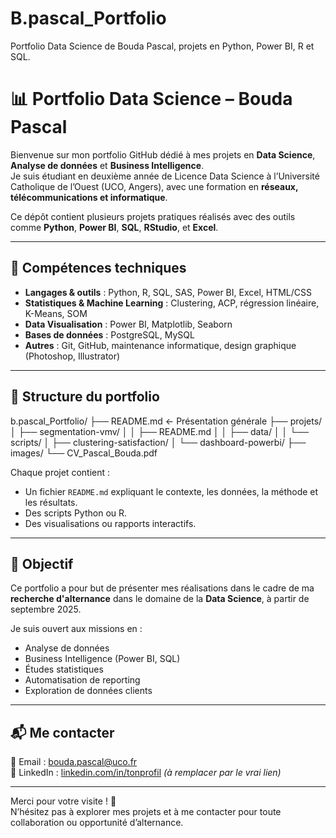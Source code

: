 # B.pascal_Portfolio
Portfolio Data Science de Bouda Pascal, projets en Python, Power BI, R et SQL.

# 📊 Portfolio Data Science – Bouda Pascal

Bienvenue sur mon portfolio GitHub dédié à mes projets en **Data Science**, **Analyse de données** et **Business Intelligence**.  
Je suis étudiant en deuxième année de Licence Data Science à l’Université Catholique de l’Ouest (UCO, Angers), avec une formation en **réseaux, télécommunications et informatique**.

Ce dépôt contient plusieurs projets pratiques réalisés avec des outils comme **Python**, **Power BI**, **SQL**, **RStudio**, et **Excel**.

---

## 🧠 Compétences techniques

- **Langages & outils** : Python, R, SQL, SAS, Power BI, Excel, HTML/CSS
- **Statistiques & Machine Learning** : Clustering, ACP, régression linéaire, K-Means, SOM
- **Data Visualisation** : Power BI, Matplotlib, Seaborn
- **Bases de données** : PostgreSQL, MySQL
- **Autres** : Git, GitHub, maintenance informatique, design graphique (Photoshop, Illustrator)

---

## 📁 Structure du portfolio
b.pascal_Portfolio/
├── README.md              ← Présentation générale
├── projets/
│   ├── segmentation-vmv/
│   │   ├── README.md
│   │   ├── data/
│   │   └── scripts/
│   ├── clustering-satisfaction/
│   └── dashboard-powerbi/
├── images/
└── CV_Pascal_Bouda.pdf


Chaque projet contient :
- Un fichier `README.md` expliquant le contexte, les données, la méthode et les résultats.
- Des scripts Python ou R.
- Des visualisations ou rapports interactifs.

---

## 🎯 Objectif

Ce portfolio a pour but de présenter mes réalisations dans le cadre de ma **recherche d'alternance** dans le domaine de la **Data Science**, à partir de septembre 2025.

Je suis ouvert aux missions en :
- Analyse de données
- Business Intelligence (Power BI, SQL)
- Études statistiques
- Automatisation de reporting
- Exploration de données clients

---

## 📬 Me contacter

📧 Email : bouda.pascal@uco.fr  
📱 LinkedIn : [linkedin.com/in/tonprofil](https://linkedin.com/in/tonprofil) *(à remplacer par le vrai lien)*

---

Merci pour votre visite ! 🙏  
N’hésitez pas à explorer mes projets et à me contacter pour toute collaboration ou opportunité d’alternance.


